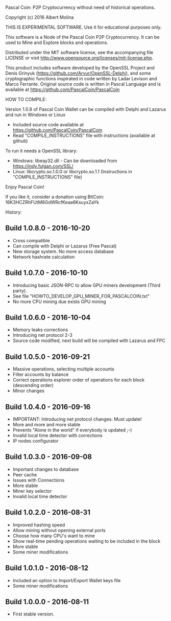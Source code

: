 Pascal Coin: P2P Cryptocurrency without need of historical operations.

Copyright (c) 2016 Albert Molina

THIS IS EXPERIMENTAL SOFTWARE. Use it for educational purposes only.

This software is a Node of the Pascal Coin P2P Cryptocurrency.
It can be used to Mine and Explore blocks and operations.

Distributed under the MIT software license, see the accompanying file 
LICENSE  or visit http://www.opensource.org/licenses/mit-license.php.

This product includes software developed by the OpenSSL Project and Denis
Grinyuk (https://github.com/Arvur/OpenSSL-Delphi), and some
cryptographic functions inspirated in code written by Ladar Levison and 
Marco Ferrante.
Original source code is written in Pascal Language and is available at 
https://github.com/PascalCoin/PascalCoin


HOW TO COMPILE:

Version 1.0.8 of Pascal Coin Wallet can be compiled with Delphi and Lazarus and run in Windows or Linux

- Included source code available at https://github.com/PascalCoin/PascalCoin
- Read "COMPILE_INSTRUCTIONS" file with instructions (available at github)

To run it needs a OpenSSL library:
- Windows: libeay32.dll - Can be downloaded from https://indy.fulgan.com/SSL/
- Linux: libcrypto.so.1.0.0 or libcrypto.so.1.1 (Instructions in "COMPILE_INSTRUCTIONS" file)


Enjoy Pascal Coin!

If you like it, consider a donation using BitCoin:
16K3HCZRhFUtM8GdWRcfKeaa6KsuyxZaYk

History:

Build 1.0.8.0 - 2016-10-20
--------------------------
- Cross compatible
- Can compile with Delphi or Lazarus (Free Pascal)
- New storage system. No more access database
- Network hashrate calculation


Build 1.0.7.0 - 2016-10-10
--------------------------
- Introducing basic JSON-RPC to allow GPU miners development (Third party).
- See file "HOWTO_DEVELOP_GPU_MINER_FOR_PASCALCOIN.txt"
- No more CPU mining due exists GPU mining


Build 1.0.6.0 - 2016-10-04
--------------------------
- Memory leaks corrections
- Introducing net protocol 2-3
- Source code modified, next build will be compiled with Lazarus and FPC


Build 1.0.5.0 - 2016-09-21
--------------------------
- Massive operations, selecting multiple accounts
- Filter accounts by balance
- Correct operations explorer order of operations for each block (descending order)
- Minor changes


Build 1.0.4.0 - 2016-09-16
--------------------------
- IMPORTANT: Introducing net protocol changes: Must update!
- More and more and more stable
- Prevents "Alone in the world" if everybody is updated ;-)
- Invalid local time detector with corrections
- IP nodes configurator


Build 1.0.3.0 - 2016-09-08
--------------------------
- Important changes to database 
- Peer cache
- Issues with Connections
- More stable
- Miner key selector
- Invalid local time detector


Build 1.0.2.0 - 2016-08-31
--------------------------
- Improved hashing speed
- Allow mining without opening external ports
- Choose how many CPU's want to mine
- Show real-time pending operations waiting to be included in the block
- More stable
- Some miner modifications

Build 1.0.1.0 - 2016-08-12
--------------------------
- Included an option to Import/Export Wallet keys file
- Some miner modifications


Build 1.0.0.0 - 2016-08-11
--------------------------
- First stable version.